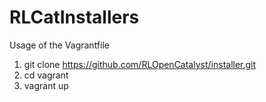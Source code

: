 # RLCatInstallers

Usage of the Vagrantfile
1. git clone https://github.com/RLOpenCatalyst/installer.git
2. cd vagrant
3. vagrant up

